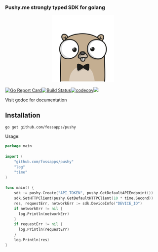### Pushy.me strongly typed SDK for golang
<p align="center"><img src="./.github/gopher.png" width="200" /></p>

[![Go Report Card](https://goreportcard.com/badge/github.com/fossapps/pushy)](https://goreportcard.com/report/github.com/fossapps/pushy)[![Build Status](https://travis-ci.com/fossapps/pushy.svg?branch=master)](https://travis-ci.com/fossapps/pushy)[![codecov](https://codecov.io/gh/fossapps/pushy/branch/master/graph/badge.svg)](https://codecov.io/gh/fossapps/pushy)[![](https://godoc.org/github.com/fossapps/pushy?status.svg)](http://godoc.org/github.com/fossapps/pushy)

Visit godoc for documentation

## Installation
```
go get github.com/fossapps/pushy
```

Usage:
```go
package main

import (
	"github.com/fossapps/pushy"
	"log"
	"time"
)

func main() {
	sdk := pushy.Create("API_TOKEN", pushy.GetDefaultAPIEndpoint())
	sdk.SetHTTPClient(pushy.GetDefaultHTTPClient(10 * time.Second))
	res, requestErr, networkErr := sdk.DeviceInfo("DEVICE_ID")
	if networkErr != nil {
	  log.Println(networkErr)
	}
	if requestErr != nil {
	  log.Println(requestErr)
	}
	log.Println(res)
}
```
